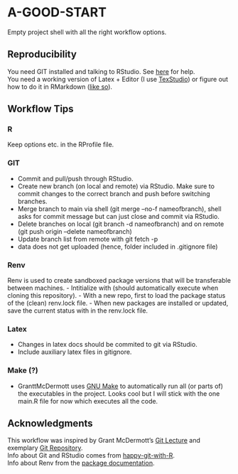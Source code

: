 
<!-- README.md is generated from README.Rmd. Please edit that file -->

# A-GOOD-START

<!-- badges: start -->
<!-- badges: end -->

Empty project shell with all the right workflow options.

## Reproducibility

You need GIT installed and talking to RStudio. See
[here](https://happygitwithr.com/) for help.  
You need a working version of Latex + Editor (I use
[TexStudio](https://www.texstudio.org/)) or figure out how to do it in
RMarkdown ([like so](https://github.com/grantmcdermott/lecturenotes)).

## Workflow Tips

### R

Keep options etc. in the RProfile file.

### GIT

-   Commit and pull/push through RStudio.
-   Create new branch (on local and remote) via RStudio. Make sure to
    commit changes to the correct branch and push before switching
    branches.
-   Merge branch to main via shell (git merge –no-f nameofbranch), shell
    asks for commit message but can just close and commit via RStudio.
-   Delete branches on local (git branch -d nameofbranch) and on remote
    (git push origin –delete nameofbranch)
-   Update branch list from remote with git fetch -p
-   data does not get uploaded (hence, folder included in .gitignore
    file)

### Renv

Renv is used to create sandboxed package versions that will be
transferable between machines. - Intitialize with (should automatically
execute when cloning this repository). - With a new repo, first to load
the package status of the (clean) renv.lock file. - When new packages
are installed or updated, save the current status with in the renv.lock
file.

### Latex

-   Changes in latex docs should be commited to git via RStudio.
-   Include auxiliary latex files in gitignore.

### Make (?)

-   GranttMcDermott uses [GNU Make](https://www.gnu.org/software/make/)
    to automatically run all (or parts of) the executables in the
    project. Looks cool but I will stick with the one main.R file for
    now which executes all the code.

## Acknowledgments

This workflow was inspired by Grant McDermott’s [Git
Lecture](https://github.com/uo-ec607/lectures/blob/8809a91ff67453ef1d3cabee37aa0f564c219ed2/02-git/02-Git.pdf)
and exemplary [Git
Repository](https://github.com/grantmcdermott/skeptic-priors.git).  
Info about Git and RStudio comes from
[happy-git-with-R](https://happygitwithr.com/).  
Info about Renv from the [package
documentation](https://rstudio.github.io/renv/).
